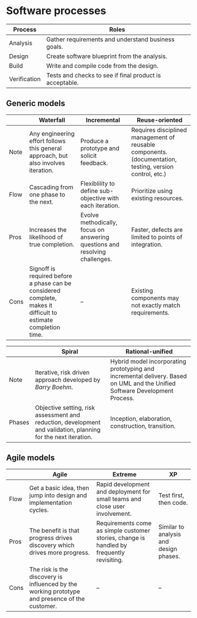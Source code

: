 # Software processes

| Process | Roles |
| --- | --- |
| Analysis | Gather requirements and understand business goals. |
| Design | Create software blueprint from the analysis. |
| Build | Write and compile code from the design. |
| Verification | Tests and checks to see if final product is acceptable. |

## Generic models

| | Waterfall | Incremental | Reuse-oriented |
| --- | --- | --- | --- |
| Note | Any engineering effort follows this general approach, but also involves iteration. | Produce a prototype and solicit feedback. | Requires disciplined management of reusable components. (documentation, testing, version control, etc.) |
| Flow | Cascading from one phase to the next. | Flexiblility to define sub-objective with each iteration. | Prioritize using existing resources. |
| Pros | Increases the likelihood of true completion. | Evolve methodically, focus on answering questions and resolving challenges. | Faster, defects are limited to points of integration. |
| Cons | Signoff is required before a phase can be considered complete, makes it difficult to estimate completion time. | &ndash; | Existing components may not exactly match requirements. |

| | Spiral | Rational-unified |
| --- | --- | --- |
| Note | Iterative, risk driven approach developed by *Barry Boehm*. | Hybrid model incorporating prototyping and incremental delivery. Based on UML and the Unified Software Development Process. |
| Phases | Objective setting, risk assessment and reduction, development and validation, planning for the next iteration. | Inception, elaboration, construction, transition. |

## Agile models

| | Agile | Extreme | XP |
| --- | --- | --- | --- |
| Flow | Get a basic idea, then jump into design and implementation cycles. | Rapid development and deployment for small teams and close user involvement. | Test first, then code. |
| Pros | The benefit is that progress drives discovery which drives more progress. | Requirements come as simple customer stories, change is handled by frequently revisiting. | Similar to analysis and design phases. |
| Cons | The risk is the discovery is influenced by the working prototype and presence of the customer. | &ndash; | &ndash; |
